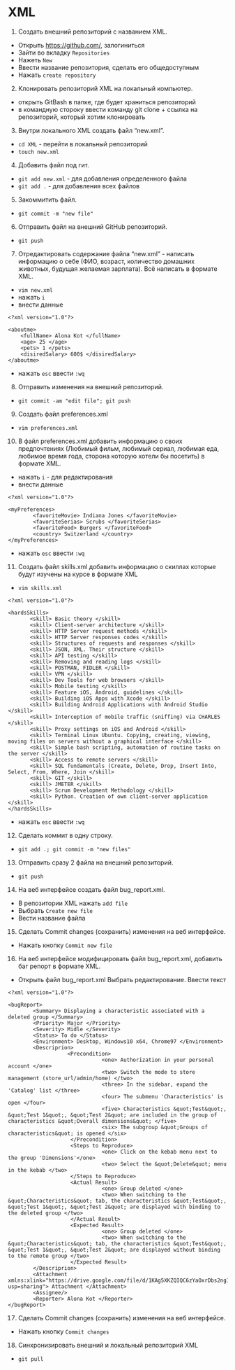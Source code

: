 # XML

1. Создать внешний репозиторий c названием XML.
+ Открыть https://github.com/, залогиниться 
+ Зайти во вкладку `Repositories`
+ Нажеть `New`
+ Ввести название репозитория, сделать его общедоступным
+ Нажать `create repository`
2. Клонировать репозиторий XML на локальный компьютер.
+ открыть GitBash в папке, где будет храниться репозиторий
+ в командную стороку ввести команду git clone + ссылка на репозиторий, который хотим клонировать
 3. Внутри локального XML создать файл “new.xml”.
+ `cd XML` - перейти в локальный репозиторий
+ `touch new.xml`
 4. Добавить файл под гит.
+ `git add new.xml` - для добавления определенного файла
+ `git add .` - для добавления всех файлов
 5. Закоммитить файл.
+ `git commit -m "new file"`
 6. Отправить файл на внешний GitHub репозиторий.
+ `git push`
 7. Отредактировать содержание файла “new.xml” - написать информацию о себе (ФИО, возраст, количество домашних животных, будущая желаемая зарплата). Всё написать в формате XML.
+ `vim new.xml` 
+ нажать `i`
+ внести данные
```
<?xml version="1.0"?>
	
<aboutme>
	<fullName> Alona Kot </fullName>
	<age> 25 </age>
	<pets> 1 </pets>
	<disiredSalary> 600$ </disiredSalary>
</aboutme>
```
+ нажать `esc` ввести `:wq`
8. Отправить изменения на внешний репозиторий.
+ `git commit -am "edit file"; git push`
9. Создать файл preferences.xml
+ `vim preferences.xml`
10. В файл preferences.xml добавить информацию о своих предпочтениях (Любимый фильм, любимый сериал, любимая еда, любимое время года, сторона которую хотели бы посетить) в формате XML.
+ нажать `i` - для редактирования 
+ внести данные
```
<?xml version="1.0"?>

<myPreferences>
        <favoriteMovie> Indiana Jones </favoriteMovie>
        <favoriteSerias> Scrubs </favoriteSerias>
        <favoriteFood> Burgers </favoriteFood>
        <country> Switzerland </country>
</myPreferences>
```
+ нажать `esc` ввести `:wq`
11. Создать файл skills.xml добавить информацию о скиллах которые будут изучены на курсе в формате XML
+ `vim skills.xml`
 ```
 <?xml version="1.0"?>
 
<hardsSkills>
		<skill> Basic theory </skill>
		<skill> Client-server architecture </skill>
		<skill> HTTP Server request methods </skill>
		<skill> HTTP Server responses codes </skill>
		<skill> Structures of requests and responses </skill>
		<skill> JSON, XML. Their structure </skill>
		<skill> API testing </skill>
		<skill> Removing and reading logs </skill>
		<skill> POSTMAN, FIDLER </skill>
		<skill> VPN </skill>
		<skill> Dev Tools for web browsers </skill>
		<skill> Mobile testing </skill>
		<skill> Feature iOS, Android, guidelines </skill>
		<skill> Building iOS Apps with Xcode </skill>
		<skill> Building Android Applications with Android Studio </skill>
		<skill> Interception of mobile traffic (sniffing) via CHARLES </skill>
		<skill> Proxy settings on iOS and Android </skill>
		<skill> Terminal Linux Ubuntu. Copying, creating, viewing, moving files on servers without a graphical interface </skill>
		<skill> Simple bash scripting, automation of routine tasks on the server </skill>
		<skill> Access to remote servers </skill>
		<skill> SQL fundamentals (Create, Delete, Drop, Insert Into, Select, From, Where, Join </skill>
		<skill> GIT </skill>
		<skill> JMETER </skill>
		<skill> Scrum Development Methodology </skill>
		<skill> Python. Creation of own client-server application </skill>
</hardsSkills>	
```
+ нажать `esc` ввести `:wq`
12. Сделать коммит в одну строку.
+ `git add .; git commit -m "new files"`
13. Отправить сразу 2 файла на внешний репозиторий.
+ `git push`
14. На веб интерфейсе создать файл bug_report.xml.
+ В репозитории XML нажать `add file`
+ Выбрать `Create new file`
+ Вести название файла
15. Сделать Commit changes (сохранить) изменения на веб интерфейсе. 
+ Нажать кнопку `Commit new file`
16. На веб интерфейсе модифицировать файл bug_report.xml, добавить баг репорт в формате XML.
+ Открыть файл bug_report.xml Выбрать редактирование. Ввести текст
```
<?xml version="1.0"?>

<bugReport>
        <Summary> Displaying a characteristic associated with a deleted group </Summary>
        <Priority> Major </Priority>
        <Severity> Midle </Severity>
        <Status> To do </Status>
        <Environment> Desktop, Windows10 x64, Chrome97 </Environment>
        <Descriprion>
                   <Precondition>
                              <one> Authorization in your personal account </one>
                              <two> Switch the mode to store management (store_url/admin/home) </two>
                              <three> In the sidebar, expand the 'Catalog' list </three>
                              <four> The submenu 'Characteristics' is open </four>
                              <five> Characteristics &quot;Test&quot;, &quot;Test 1&quot;, &quot;Test 2&quot; are included in the group of characteristics &quot;Overall dimensions&quot; </five>
                              <six> The subgroup &quot;Groups of characteristics&quot; is opened </six>
                    </Precondition>
                    <Steps to Reproduce>
                              <one> Click on the kebab menu next to the group 'Dimensions'</one>
                              <two> Select the &quot;Delete&quot; menu in the kebab </two>
                    </Steps to Reproduce>
                    <Actual Result>
                              <one> Group deleted </one>
                              <two> When switching to the &quot;Characteristics&quot; tab, the characteristics &quot;Test&quot;, &quot;Test 1&quot;, &quot;Test 2&quot; are displayed with binding to the deleted group </two>
                    </Actual Result>     
                    <Expected Result>
                              <one> Group deleted </one>
                              <two> When switching to the &quot;Characteristics&quot; tab, the characteristics &quot;Test&quot;, &quot;Test 1&quot;, &quot;Test 2&quot; are displayed without binding to the remote group </two>
                    </Expected Result>
        </Descriprion>
        <Attachment xmlns:xlink="https://drive.google.com/file/d/1KAg5XKZQIQC6zYaOxrDbs2ng1LBuOxcz/view?usp=sharing"> Attachment </Attachment>
        <Assignee/>
        <Reporter> Alona Kot </Reporter>
</bugReport> 
```
17. Сделать Commit changes (сохранить) изменения на веб интерфейсе.
+ Нажать кнопку `Commit changes`
18. Синхронизировать внешний и локальный репозиторий XML
+ `git pull`

